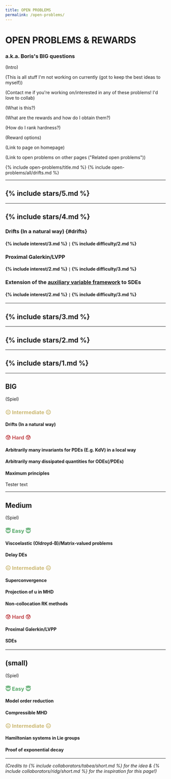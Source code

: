 ```yaml
---
title: OPEN PROBLEMS
permalink: /open-problems/
---
```


# OPEN PROBLEMS & REWARDS

### a.k.a. Boris's BIG questions

(Intro)

(This is all stuff I'm not working on currently (got to keep the best ideas to myself))

(Contact me if you're working on/interested in any of these problems! I'd love to collab)

(What is this?)

(What are the rewards and how do I obtain them?)

(How do I rank hardness?)

(Reward options)

(Link to page on homepage)

(Link to open problems on other pages ("Related open problems"))

{% include open-problems/title.md %}
{% include open-problems/all/drifts.md %}

---

## {% include stars/5.md %}

---

## {% include stars/4.md %}

### Drifts (In a natural way) {#drifts}

#### {% include interest/3.md %} <code>&#124;</code> {% include difficulty/2.md %}

### Proximal Galerkin/LVPP

#### {% include interest/2.md %} <code>&#124;</code> {% include difficulty/3.md %}

### Extension of the [auxiliary variable framework](/publications/sp-integrators/) to SDEs

#### {% include interest/2.md %} <code>&#124;</code> {% include difficulty/3.md %}

---

## {% include stars/3.md %}

---

## {% include stars/2.md %}

---

## {% include stars/1.md %}

---

## BIG

(Spiel)

<!-- ### <span style="color: #55A868;">😇 Easy 😇</span> -->

### <span style="color: #CCB974;">😐 Intermediate 😐</span>

#### Drifts (In a natural way)

### <span style="color: #C44E52;">😰 Hard 😰</span>

#### Arbitrarily many invariants for PDEs (E.g. KdV) in a local way

#### Arbitrarily many dissipated quantities for ODEs(/PDEs)

#### Maximum principles

Tester text

---

## Medium

(Spiel)

### <span style="color: #55A868;">😇 Easy 😇</span>

#### Viscoelastic (Oldroyd-B)/Matrix-valued problems

#### Delay DEs

### <span style="color: #CCB974;">😐 Intermediate 😐</span>

#### Superconvergence

#### Projection of u in MHD

#### Non-collocation RK methods

### <span style="color: #C44E52;">😰 Hard 😰</span>

#### Proximal Galerkin/LVPP

#### SDEs

---

## (small)

(Spiel)

### <span style="color: #55A868;">😇 Easy 😇</span>

#### Model order reduction

#### Compressible MHD

### <span style="color: #CCB974;">😐 Intermediate 😐</span>

#### Hamiltonian systems in Lie groups

#### Proof of exponential decay

<!-- ### <span style="color: #C44E52;">😰 Hard 😰</span> -->

---

*(Credits to {% include collaborators/tabea/short.md %} for the idea & {% include collaborators/ridg/short.md %} for the inspiration for this page!)*
